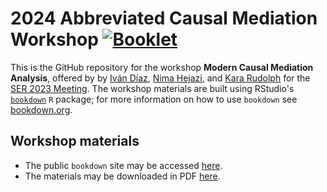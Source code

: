 # 2024 Abbreviated Causal Mediation Workshop [![Booklet](https://github.com/kararudolph/abbrev_mediation_workshop/actions/workflows/bookdown.yml/badge.svg)](https://github.com/kararudolph/abbrev_mediation_workshop/actions/workflows/bookdown.yml)

This is the GitHub repository for the workshop **Modern Causal Mediation
Analysis**, offered by by [Iván Díaz](https://www.idiaz.xyz/), [Nima
Hejazi](https://nimahejazi.org), and [Kara
Rudolph](https://kararudolph.github.io/) for the [SER 2023
Meeting](https://epiresearch.org/annual-meeting/2023-meeting/2023-workshops/).
The workshop materials are built using RStudio's
[`bookdown`](https://www.rstudio.com/resources/webinars/introducing-bookdown/)
`R` package; for more information on how to use `bookdown` see
[bookdown.org](https://bookdown.org/).

## Workshop materials

* The public `bookdown` site may be accessed
  [here](https://kararudolph.github.io/abbrev_mediation_workshop/).
* The materials may be downloaded in PDF
  [here](https://kararudolph.github.io/abbrev_mediation_workshop/causal_mediation.pdf).
